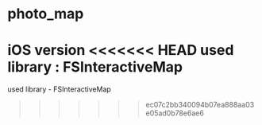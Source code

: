 # photo_map
iOS version 
<<<<<<< HEAD
used library : FSInteractiveMap
=======


used library - FSInteractiveMap
>>>>>>> ec07c2bb340094b07ea888aa03e05ad0b78e6ae6
